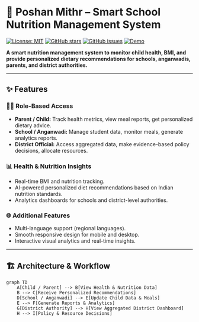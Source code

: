 # 🍎 Poshan Mithr – Smart School Nutrition Management System

[![License: MIT](https://img.shields.io/badge/License-MIT-yellow.svg)](LICENSE)
[![GitHub stars](https://img.shields.io/github/stars/yourusername/poshan-mithr)](https://github.com/yourusername/poshan-mithr/stargazers)
[![GitHub issues](https://img.shields.io/github/issues/yourusername/poshan-mithr)](https://github.com/yourusername/poshan-mithr/issues)
[![Demo](https://img.shields.io/badge/Live-Demo-brightgreen)](https://your-vercel-link.com)

**A smart nutrition management system to monitor child health, BMI, and provide personalized dietary recommendations for schools, anganwadis, parents, and district authorities.**  

---

## ✨ Features

### 🧑‍⚖️ Role-Based Access
- **Parent / Child:** Track health metrics, view meal reports, get personalized dietary advice.
- **School / Anganwadi:** Manage student data, monitor meals, generate analytics reports.
- **District Official:** Access aggregated data, make evidence-based policy decisions, allocate resources.

### 📊 Health & Nutrition Insights
- Real-time BMI and nutrition tracking.
- AI-powered personalized diet recommendations based on Indian nutrition standards.
- Analytics dashboards for schools and district-level authorities.

### 🌐 Additional Features
- Multi-language support (regional languages).
- Smooth responsive design for mobile and desktop.
- Interactive visual analytics and real-time insights.

---

## 🏗️ Architecture & Workflow

```mermaid
graph TD
    A[Child / Parent] --> B[View Health & Nutrition Data]
    B --> C[Receive Personalized Recommendations]
    D[School / Anganwadi] --> E[Update Child Data & Meals]
    E --> F[Generate Reports & Analytics]
    G[District Authority] --> H[View Aggregated District Dashboard]
    H --> I[Policy & Resource Decisions]
